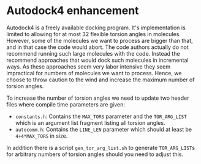 # Autodock4 enhancement

Autodock4 is a freely available docking program. It's implementation is
limited to allowing for at most 32 flexible torsion angles in molecules.
However, some of the molecules we want to process are bigger than that,
and in that case the code would abort. The code authors actually do not
recommend running such large molecules with the code. Instead the 
recommend approaches that would dock such molecules in incremental ways.
As these approaches seem very labor intensive they seem impractical
for numbers of molecules we want to process. Hence, we choose to throw
caution to the wind and increase the maximum number of torsion angles.

To increase the number of torsion angles we need to update two header
files where compile time parameters are given:

- `constants.h`: Contains the `MAX_TORS` parameter and the `TOR_ARG_LIST`
  which is an argument list fragment listing all torsion angles.
- `autocomm.h`: Contains the `LINE_LEN` parameter which should at least 
  be `4+4*MAX_TORS` in size.

In addition there is a script `gen_tor_arg_list.sh` to generate `TOR_ARG_LIST`s
for arbitrary numbers of torsion angles should you need to adjust this.
